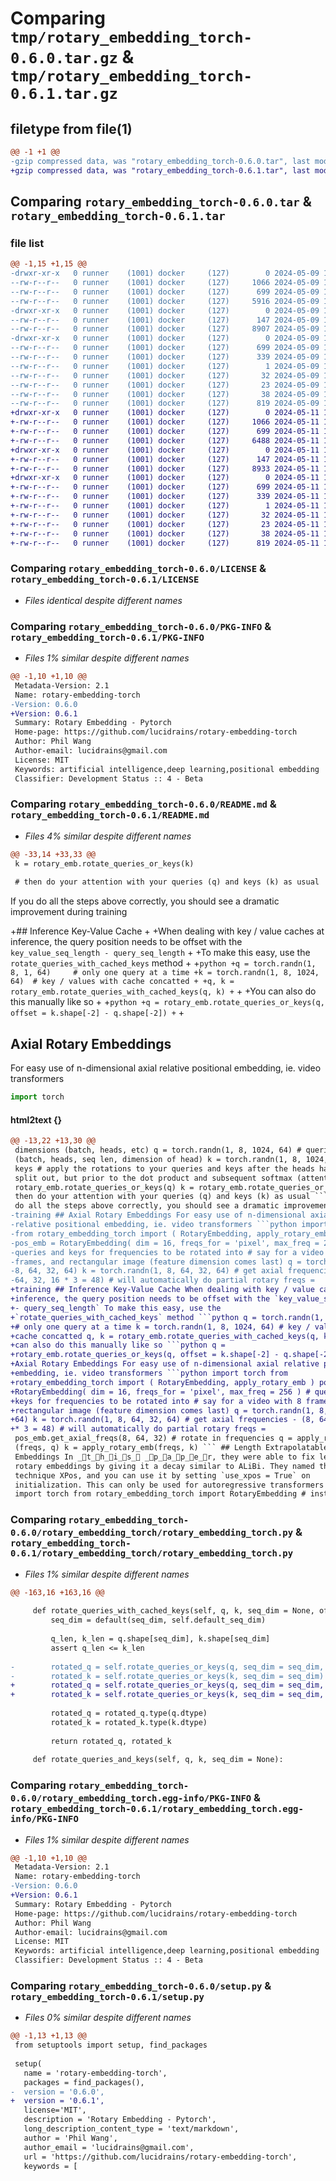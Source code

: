 # Comparing `tmp/rotary_embedding_torch-0.6.0.tar.gz` & `tmp/rotary_embedding_torch-0.6.1.tar.gz`

## filetype from file(1)

```diff
@@ -1 +1 @@
-gzip compressed data, was "rotary_embedding_torch-0.6.0.tar", last modified: Thu May  9 14:26:52 2024, max compression
+gzip compressed data, was "rotary_embedding_torch-0.6.1.tar", last modified: Sat May 11 15:32:54 2024, max compression
```

## Comparing `rotary_embedding_torch-0.6.0.tar` & `rotary_embedding_torch-0.6.1.tar`

### file list

```diff
@@ -1,15 +1,15 @@
-drwxr-xr-x   0 runner    (1001) docker     (127)        0 2024-05-09 14:26:52.161379 rotary_embedding_torch-0.6.0/
--rw-r--r--   0 runner    (1001) docker     (127)     1066 2024-05-09 14:26:45.000000 rotary_embedding_torch-0.6.0/LICENSE
--rw-r--r--   0 runner    (1001) docker     (127)      699 2024-05-09 14:26:52.161379 rotary_embedding_torch-0.6.0/PKG-INFO
--rw-r--r--   0 runner    (1001) docker     (127)     5916 2024-05-09 14:26:45.000000 rotary_embedding_torch-0.6.0/README.md
-drwxr-xr-x   0 runner    (1001) docker     (127)        0 2024-05-09 14:26:52.161379 rotary_embedding_torch-0.6.0/rotary_embedding_torch/
--rw-r--r--   0 runner    (1001) docker     (127)      147 2024-05-09 14:26:45.000000 rotary_embedding_torch-0.6.0/rotary_embedding_torch/__init__.py
--rw-r--r--   0 runner    (1001) docker     (127)     8907 2024-05-09 14:26:45.000000 rotary_embedding_torch-0.6.0/rotary_embedding_torch/rotary_embedding_torch.py
-drwxr-xr-x   0 runner    (1001) docker     (127)        0 2024-05-09 14:26:52.161379 rotary_embedding_torch-0.6.0/rotary_embedding_torch.egg-info/
--rw-r--r--   0 runner    (1001) docker     (127)      699 2024-05-09 14:26:52.000000 rotary_embedding_torch-0.6.0/rotary_embedding_torch.egg-info/PKG-INFO
--rw-r--r--   0 runner    (1001) docker     (127)      339 2024-05-09 14:26:52.000000 rotary_embedding_torch-0.6.0/rotary_embedding_torch.egg-info/SOURCES.txt
--rw-r--r--   0 runner    (1001) docker     (127)        1 2024-05-09 14:26:52.000000 rotary_embedding_torch-0.6.0/rotary_embedding_torch.egg-info/dependency_links.txt
--rw-r--r--   0 runner    (1001) docker     (127)       32 2024-05-09 14:26:52.000000 rotary_embedding_torch-0.6.0/rotary_embedding_torch.egg-info/requires.txt
--rw-r--r--   0 runner    (1001) docker     (127)       23 2024-05-09 14:26:52.000000 rotary_embedding_torch-0.6.0/rotary_embedding_torch.egg-info/top_level.txt
--rw-r--r--   0 runner    (1001) docker     (127)       38 2024-05-09 14:26:52.161379 rotary_embedding_torch-0.6.0/setup.cfg
--rw-r--r--   0 runner    (1001) docker     (127)      819 2024-05-09 14:26:45.000000 rotary_embedding_torch-0.6.0/setup.py
+drwxr-xr-x   0 runner    (1001) docker     (127)        0 2024-05-11 15:32:54.135856 rotary_embedding_torch-0.6.1/
+-rw-r--r--   0 runner    (1001) docker     (127)     1066 2024-05-11 15:32:49.000000 rotary_embedding_torch-0.6.1/LICENSE
+-rw-r--r--   0 runner    (1001) docker     (127)      699 2024-05-11 15:32:54.131856 rotary_embedding_torch-0.6.1/PKG-INFO
+-rw-r--r--   0 runner    (1001) docker     (127)     6488 2024-05-11 15:32:49.000000 rotary_embedding_torch-0.6.1/README.md
+drwxr-xr-x   0 runner    (1001) docker     (127)        0 2024-05-11 15:32:54.131856 rotary_embedding_torch-0.6.1/rotary_embedding_torch/
+-rw-r--r--   0 runner    (1001) docker     (127)      147 2024-05-11 15:32:49.000000 rotary_embedding_torch-0.6.1/rotary_embedding_torch/__init__.py
+-rw-r--r--   0 runner    (1001) docker     (127)     8933 2024-05-11 15:32:49.000000 rotary_embedding_torch-0.6.1/rotary_embedding_torch/rotary_embedding_torch.py
+drwxr-xr-x   0 runner    (1001) docker     (127)        0 2024-05-11 15:32:54.131856 rotary_embedding_torch-0.6.1/rotary_embedding_torch.egg-info/
+-rw-r--r--   0 runner    (1001) docker     (127)      699 2024-05-11 15:32:54.000000 rotary_embedding_torch-0.6.1/rotary_embedding_torch.egg-info/PKG-INFO
+-rw-r--r--   0 runner    (1001) docker     (127)      339 2024-05-11 15:32:54.000000 rotary_embedding_torch-0.6.1/rotary_embedding_torch.egg-info/SOURCES.txt
+-rw-r--r--   0 runner    (1001) docker     (127)        1 2024-05-11 15:32:54.000000 rotary_embedding_torch-0.6.1/rotary_embedding_torch.egg-info/dependency_links.txt
+-rw-r--r--   0 runner    (1001) docker     (127)       32 2024-05-11 15:32:54.000000 rotary_embedding_torch-0.6.1/rotary_embedding_torch.egg-info/requires.txt
+-rw-r--r--   0 runner    (1001) docker     (127)       23 2024-05-11 15:32:54.000000 rotary_embedding_torch-0.6.1/rotary_embedding_torch.egg-info/top_level.txt
+-rw-r--r--   0 runner    (1001) docker     (127)       38 2024-05-11 15:32:54.135856 rotary_embedding_torch-0.6.1/setup.cfg
+-rw-r--r--   0 runner    (1001) docker     (127)      819 2024-05-11 15:32:49.000000 rotary_embedding_torch-0.6.1/setup.py
```

### Comparing `rotary_embedding_torch-0.6.0/LICENSE` & `rotary_embedding_torch-0.6.1/LICENSE`

 * *Files identical despite different names*

### Comparing `rotary_embedding_torch-0.6.0/PKG-INFO` & `rotary_embedding_torch-0.6.1/PKG-INFO`

 * *Files 1% similar despite different names*

```diff
@@ -1,10 +1,10 @@
 Metadata-Version: 2.1
 Name: rotary-embedding-torch
-Version: 0.6.0
+Version: 0.6.1
 Summary: Rotary Embedding - Pytorch
 Home-page: https://github.com/lucidrains/rotary-embedding-torch
 Author: Phil Wang
 Author-email: lucidrains@gmail.com
 License: MIT
 Keywords: artificial intelligence,deep learning,positional embedding
 Classifier: Development Status :: 4 - Beta
```

### Comparing `rotary_embedding_torch-0.6.0/README.md` & `rotary_embedding_torch-0.6.1/README.md`

 * *Files 4% similar despite different names*

```diff
@@ -33,14 +33,33 @@
 k = rotary_emb.rotate_queries_or_keys(k)
 
 # then do your attention with your queries (q) and keys (k) as usual
 ```
 
 If you do all the steps above correctly, you should see a dramatic improvement during training
 
+## Inference Key-Value Cache
+
+When dealing with key / value caches at inference, the query position needs to be offset with the `key_value_seq_length - query_seq_length`
+
+To make this easy, use the `rotate_queries_with_cached_keys` method
+
+```python
+q = torch.randn(1, 8, 1, 64)     # only one query at a time
+k = torch.randn(1, 8, 1024, 64)  # key / values with cache concatted
+
+q, k = rotary_emb.rotate_queries_with_cached_keys(q, k)
+```
+
+You can also do this manually like so
+
+```python
+q = rotary_emb.rotate_queries_or_keys(q, offset = k.shape[-2] - q.shape[-2])
+```
+
 ## Axial Rotary Embeddings
 
 For easy use of n-dimensional axial relative positional embedding, ie. video transformers
 
 ```python
 import torch
```

#### html2text {}

```diff
@@ -13,22 +13,30 @@
 dimensions (batch, heads, etc) q = torch.randn(1, 8, 1024, 64) # queries -
 (batch, heads, seq len, dimension of head) k = torch.randn(1, 8, 1024, 64) #
 keys # apply the rotations to your queries and keys after the heads have been
 split out, but prior to the dot product and subsequent softmax (attention) q =
 rotary_emb.rotate_queries_or_keys(q) k = rotary_emb.rotate_queries_or_keys(k) #
 then do your attention with your queries (q) and keys (k) as usual ``` If you
 do all the steps above correctly, you should see a dramatic improvement during
-training ## Axial Rotary Embeddings For easy use of n-dimensional axial
-relative positional embedding, ie. video transformers ```python import torch
-from rotary_embedding_torch import ( RotaryEmbedding, apply_rotary_emb )
-pos_emb = RotaryEmbedding( dim = 16, freqs_for = 'pixel', max_freq = 256 ) #
-queries and keys for frequencies to be rotated into # say for a video with 8
-frames, and rectangular image (feature dimension comes last) q = torch.randn(1,
-8, 64, 32, 64) k = torch.randn(1, 8, 64, 32, 64) # get axial frequencies - (8,
-64, 32, 16 * 3 = 48) # will automatically do partial rotary freqs =
+training ## Inference Key-Value Cache When dealing with key / value caches at
+inference, the query position needs to be offset with the `key_value_seq_length
+- query_seq_length` To make this easy, use the
+`rotate_queries_with_cached_keys` method ```python q = torch.randn(1, 8, 1, 64)
+# only one query at a time k = torch.randn(1, 8, 1024, 64) # key / values with
+cache concatted q, k = rotary_emb.rotate_queries_with_cached_keys(q, k) ``` You
+can also do this manually like so ```python q =
+rotary_emb.rotate_queries_or_keys(q, offset = k.shape[-2] - q.shape[-2]) ``` ##
+Axial Rotary Embeddings For easy use of n-dimensional axial relative positional
+embedding, ie. video transformers ```python import torch from
+rotary_embedding_torch import ( RotaryEmbedding, apply_rotary_emb ) pos_emb =
+RotaryEmbedding( dim = 16, freqs_for = 'pixel', max_freq = 256 ) # queries and
+keys for frequencies to be rotated into # say for a video with 8 frames, and
+rectangular image (feature dimension comes last) q = torch.randn(1, 8, 64, 32,
+64) k = torch.randn(1, 8, 64, 32, 64) # get axial frequencies - (8, 64, 32, 16
+* 3 = 48) # will automatically do partial rotary freqs =
 pos_emb.get_axial_freqs(8, 64, 32) # rotate in frequencies q = apply_rotary_emb
 (freqs, q) k = apply_rotary_emb(freqs, k) ``` ## Length Extrapolatable Rotary
 Embeddings In _t_h_i_s_ _p_a_p_e_r, they were able to fix length extrapolation issue with
 rotary embeddings by giving it a decay similar to ALiBi. They named this
 technique XPos, and you can use it by setting `use_xpos = True` on
 initialization. This can only be used for autoregressive transformers ```python
 import torch from rotary_embedding_torch import RotaryEmbedding # instantiate
```

### Comparing `rotary_embedding_torch-0.6.0/rotary_embedding_torch/rotary_embedding_torch.py` & `rotary_embedding_torch-0.6.1/rotary_embedding_torch/rotary_embedding_torch.py`

 * *Files 1% similar despite different names*

```diff
@@ -163,16 +163,16 @@
 
     def rotate_queries_with_cached_keys(self, q, k, seq_dim = None, offset = 0):
         seq_dim = default(seq_dim, self.default_seq_dim)
 
         q_len, k_len = q.shape[seq_dim], k.shape[seq_dim]
         assert q_len <= k_len
 
-        rotated_q = self.rotate_queries_or_keys(q, seq_dim = seq_dim, offset = k_len - q_len)
-        rotated_k = self.rotate_queries_or_keys(k, seq_dim = seq_dim)
+        rotated_q = self.rotate_queries_or_keys(q, seq_dim = seq_dim, offset = k_len - q_len + offset)
+        rotated_k = self.rotate_queries_or_keys(k, seq_dim = seq_dim, offset = offset)
 
         rotated_q = rotated_q.type(q.dtype)
         rotated_k = rotated_k.type(k.dtype)
 
         return rotated_q, rotated_k
 
     def rotate_queries_and_keys(self, q, k, seq_dim = None):
```

### Comparing `rotary_embedding_torch-0.6.0/rotary_embedding_torch.egg-info/PKG-INFO` & `rotary_embedding_torch-0.6.1/rotary_embedding_torch.egg-info/PKG-INFO`

 * *Files 1% similar despite different names*

```diff
@@ -1,10 +1,10 @@
 Metadata-Version: 2.1
 Name: rotary-embedding-torch
-Version: 0.6.0
+Version: 0.6.1
 Summary: Rotary Embedding - Pytorch
 Home-page: https://github.com/lucidrains/rotary-embedding-torch
 Author: Phil Wang
 Author-email: lucidrains@gmail.com
 License: MIT
 Keywords: artificial intelligence,deep learning,positional embedding
 Classifier: Development Status :: 4 - Beta
```

### Comparing `rotary_embedding_torch-0.6.0/setup.py` & `rotary_embedding_torch-0.6.1/setup.py`

 * *Files 0% similar despite different names*

```diff
@@ -1,13 +1,13 @@
 from setuptools import setup, find_packages
 
 setup(
   name = 'rotary-embedding-torch',
   packages = find_packages(),
-  version = '0.6.0',
+  version = '0.6.1',
   license='MIT',
   description = 'Rotary Embedding - Pytorch',
   long_description_content_type = 'text/markdown',
   author = 'Phil Wang',
   author_email = 'lucidrains@gmail.com',
   url = 'https://github.com/lucidrains/rotary-embedding-torch',
   keywords = [
```

